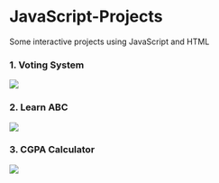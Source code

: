 # JavaScript-Projects
Some interactive projects using JavaScript and HTML
<p></p>
<h3>1. Voting System</h3><img style="align:center" src="https://raw.githubusercontent.com/kapoor-rakshit/JavaScript-Projects/master/Vote.PNG"></img>
<p>
<h3>2. Learn ABC</h3><img style="align:center" src="https://raw.githubusercontent.com/kapoor-rakshit/JavaScript-Projects/master/ABC.PNG"></img>
<p>
<h3>3. CGPA Calculator</h3><img style="align:center" src="https://raw.githubusercontent.com/kapoor-rakshit/JavaScript-Projects/master/CGPA1.PNG"></img>
